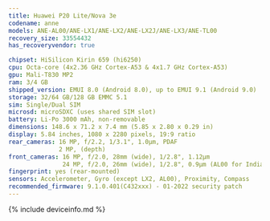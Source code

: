 ```yaml
---
title: Huawei P20 Lite/Nova 3e
codename: anne
models: ANE-AL00/ANE-LX1/ANE-LX2/ANE-LX2J/ANE-LX3/ANE-TL00
recovery_size: 33554432
has_recoveryvendor: true

chipset: HiSilicon Kirin 659 (hi6250)
cpu: Octa-core (4x2.36 GHz Cortex-A53 & 4x1.7 GHz Cortex-A53)
gpu: Mali-T830 MP2
ram: 3/4 GB
shipped_version: EMUI 8.0 (Android 8.0), up to EMUI 9.1 (Android 9.0)
storage: 32/64 GB/128 GB EMMC 5.1
sim: Single/Dual SIM
microsd: microSDXC (uses shared SIM slot)
battery: Li-Po 3000 mAh, non-removable
dimensions: 148.6 x 71.2 x 7.4 mm (5.85 x 2.80 x 0.29 in)
display: 5.84 inches, 1080 x 2280 pixels, 19:9 ratio
rear_cameras: 16 MP, f/2.2, 1/3.1", 1.0µm, PDAF
              2 MP, (depth)
front_cameras: 16 MP, f/2.0, 28mm (wide), 1/2.8", 1.12µm
               24 MP, f/2.0, 26mm (wide), 1/2.8", 0.9µm (AL00 for India; TL00 for China)
fingerprint: yes (rear-mounted)
sensors: Accelerometer, Gyro (except LX2, AL00), Proximity, Compass
recommended_firmware: 9.1.0.401(C432xxx) - 01-2022 security patch
---
```


{% include deviceinfo.md %}
